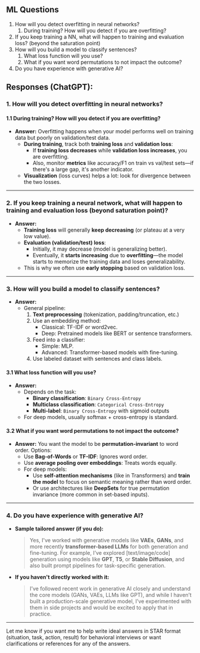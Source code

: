 ## ML Questions
1. How will you detect overfitting in neural networks?
    1. During training? How will you detect if you are overfitting?
2. If you keep training a NN, what will happen to training and evaluation loss? (beyond the saturation point)
3. How will you build a model to classify sentences?
    1. What loss function will you use?
    2. What if you want word permutations to not impact the outcome?
4. Do you have experience with generative AI?



## Responses (ChatGPT):

### **1. How will you detect overfitting in neural networks?**
#### **1.1 During training? How will you detect if you are overfitting?**
- **Answer:**
  Overfitting happens when your model performs well on training data but poorly on validation/test data.
  - **During training**, track both **training loss** and **validation loss**:
    - If **training loss decreases** while **validation loss increases**, you are overfitting.
    - Also, monitor **metrics** like accuracy/F1 on train vs val/test sets—if there's a large gap, it's another indicator.
  - **Visualization** (loss curves) helps a lot: look for divergence between the two losses.

---

### **2. If you keep training a neural network, what will happen to training and evaluation loss (beyond saturation point)?**
- **Answer:**
  - **Training loss** will generally **keep decreasing** (or plateau at a very low value).
  - **Evaluation (validation/test) loss**:
    - Initially, it may decrease (model is generalizing better).
    - Eventually, it **starts increasing** due to **overfitting**—the model starts to memorize the training data and loses generalizability.
  - This is why we often use **early stopping** based on validation loss.

---

### **3. How will you build a model to classify sentences?**
- **Answer:**
  - General pipeline:
    1. **Text preprocessing** (tokenization, padding/truncation, etc.)
    2. Use an embedding method:
       - Classical: TF-IDF or word2vec.
       - Deep: Pretrained models like BERT or sentence transformers.
    3. Feed into a classifier:
       - Simple: MLP.
       - Advanced: Transformer-based models with fine-tuning.
    4. Use labeled dataset with sentences and class labels.

#### **3.1 What loss function will you use?**
- **Answer:**
  - Depends on the task:
    - **Binary classification**: `Binary Cross-Entropy`
    - **Multiclass classification**: `Categorical Cross-Entropy`
    - **Multi-label**: `Binary Cross-Entropy` with sigmoid outputs
  - For deep models, usually softmax + cross-entropy is standard.

#### **3.2 What if you want word permutations to not impact the outcome?**
- **Answer:**
  You want the model to be **permutation-invariant** to word order. Options:
  - Use **Bag-of-Words** or **TF-IDF**: Ignores word order.
  - Use **average pooling over embeddings**: Treats words equally.
  - For deep models:
    - Use **self-attention mechanisms** (like in Transformers) and **train the model** to focus on semantic meaning rather than word order.
    - Or use architectures like **DeepSets** for true permutation invariance (more common in set-based inputs).

---

### **4. Do you have experience with generative AI?**
- **Sample tailored answer (if you do):**
  > Yes, I've worked with generative models like **VAEs**, **GANs**, and more recently **transformer-based LLMs** for both generation and fine-tuning. For example, I’ve explored [text/image/code] generation using models like **GPT**, **T5**, or **Stable Diffusion**, and also built prompt pipelines for task-specific generation.
  
- **If you haven't directly worked with it:**
  > I’ve followed recent work in generative AI closely and understand the core models (GANs, VAEs, LLMs like GPT), and while I haven’t built a production-scale generative model, I’ve experimented with them in side projects and would be excited to apply that in practice.

---

Let me know if you want me to help write ideal answers in STAR format (situation, task, action, result) for behavioral interviews or want clarifications or references for any of the answers.